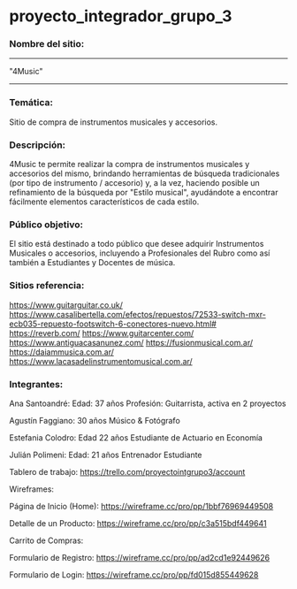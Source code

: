 # proyecto_integrador_grupo_3
### Nombre del sitio:
***
 "4Music"
***
### Temática:
Sitio de compra de instrumentos musicales y accesorios. 
### Descripción:
4Music te permite realizar la compra de instrumentos musicales y accesorios del mismo, brindando herramientas de búsqueda tradicionales (por tipo de instrumento / accesorio) y, a la vez, haciendo posible un refinamiento de la búsqueda por "Estilo musical", ayudándote a encontrar fácilmente elementos característicos de cada estilo.
### Público objetivo:
El sitio está destinado a todo público que desee adquirir Instrumentos Musicales o accesorios, incluyendo a Profesionales del Rubro como así también a Estudiantes y Docentes de música. 

### Sitios  referencia:
https://www.guitarguitar.co.uk/
https://www.casalibertella.com/efectos/repuestos/72533-switch-mxr-ecb035-repuesto-footswitch-6-conectores-nuevo.html#
https://reverb.com/
https://www.guitarcenter.com/
https://www.antiguacasanunez.com/
https://fusionmusical.com.ar/
https://daiammusica.com.ar/
https://www.lacasadelinstrumentomusical.com.ar/

### Integrantes:
Ana Santoandré:
Edad: 37 años 
Profesión: Guitarrista, activa en 2 proyectos 

Agustín Faggiano: 
30 años
Músico & Fotógrafo


Estefania Colodro: 
Edad 22 años 
Estudiante de Actuario en Economía

Julián Polimeni: 
Edad: 21 años
Entrenador 
Estudiante

Tablero de trabajo:
https://trello.com/proyectointgrupo3/account

Wireframes: 

Página de Inicio (Home):
https://wireframe.cc/pro/pp/1bbf76969449508

Detalle de un Producto:
https://wireframe.cc/pro/pp/c3a515bdf449641

Carrito de Compras:


Formulario de Registro:
https://wireframe.cc/pro/pp/ad2cd1e92449626

Formulario de Login:
https://wireframe.cc/pro/pp/fd015d855449628
